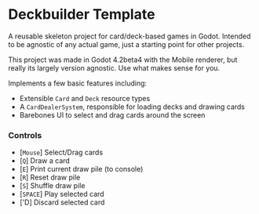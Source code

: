 # Deckbuilder Template

A reusable skeleton project for card/deck-based games in Godot. Intended to be agnostic of any actual game, just a starting point for other projects.

This project was made in Godot 4.2beta4 with the Mobile renderer, but really its largely version agnostic. Use what makes sense for you.

Implements a few basic features including:

- Extensible `Card` and `Deck` resource types
- A `CardDealerSystem`, responsible for loading decks and drawing cards
- Barebones UI to select and drag cards around the screen

### Controls

- [`Mouse`] Select/Drag cards
- [`Q`] Draw a card
- [`E`] Print current draw pile (to console)
- [`R`] Reset draw pile
- [`S`] Shuffle draw pile
- [`SPACE`] Play selected card
- ['D] Discard selected card
